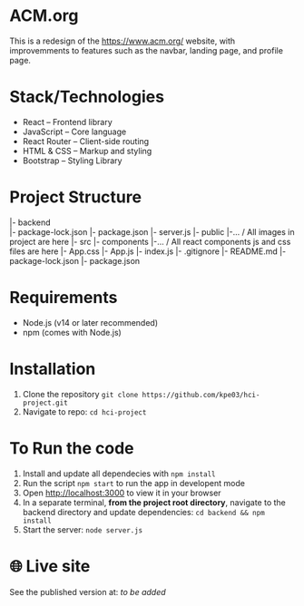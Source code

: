 # ACM.org 

This is a redesign of the https://www.acm.org/ website, with improvemments to features such as the navbar, landing page, and profile page. 

# Stack/Technologies
- React – Frontend library
- JavaScript – Core language
- React Router – Client-side routing
- HTML & CSS – Markup and styling
- Bootstrap – Styling Library

# Project Structure
|- backend <br> 
    |- package-lock.json
    |- package.json
    |- server.js
|- public
    |-... / All images in project are here
|- src
    |- components
        |-... / All react components js and css files are here
    |- App.css
    |- App.js
    |- index.js
|- .gitignore
|- README.md
|- package-lock.json
|- package.json

# Requirements
- Node.js (v14 or later recommended)
- npm (comes with Node.js)

# Installation
1. Clone the repository `git clone https://github.com/kpe03/hci-project.git`
2. Navigate to repo: `cd hci-project`

# To Run the code
1. Install and update all dependecies with `npm install`
2. Run the script `npm start` to run the app in developent mode
3. Open [http://localhost:3000](http://localhost:3000) to view it in your browser
4. In a separate terminal, **from the project root directory**, navigate to the backend directory and update dependencies: `cd backend && npm install`
5. Start the server: `node server.js`

# 🌐 Live site

See the published version at: *to be added* 
